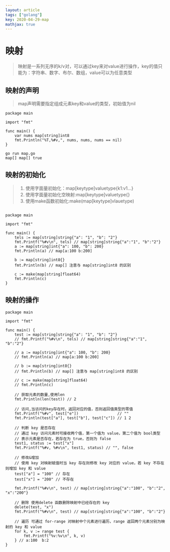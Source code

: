 ```yaml
---
layout: article
tags: ["golang"]
key: 2020-04-29-map
mathjax: true
---
```

<!--more-->
# 映射

> 映射是一系列无序的k/v对，可以通过key来对value进行操作，key的值只能为：字符串、数字、布尔、数组，value可以为任意类型

## 映射的声明

> map声明需要指定组成元素key和value的类型，初始值为nil

```golange
package main

import "fmt"

func main() {
	var nums map[string]int8
	fmt.Println("%T,%#v,", nums, nums, nums == nil)
}

go run map.go
map[] map[] true
```

## 映射的初始化

> 1. 使用字面量初始化：map[keytype]valuetype{k1:v1...}
> 2. 使用字面量初始化空映射:map[keytype]valuetype{}
> 3. 使用make函数初始化:make(map[keytype]vlauetype)

```golang

package main

import "fmt"

func main() {
	tels := map[string]string{"a": "1", "b": "2"}
	fmt.Printf("%#v\n", tels) // map[string]string{"a":"1", "b":"2"}
	a := map[string]int{"a": 100, "b": 200}
	fmt.Println(a) // map[a:100 b:200]

	b := map[string]int8{}
	fmt.Println(b) // map[] 注意与 map[string]int8 的区别

	c := make(map[string]float64)
	fmt.Println(c)
}
```

## 映射的操作

```golang
package main

import "fmt"

func main() {
	test := map[string]string{"a": "1", "b": "2"}
	// fmt.Printf("%#v\n", tels) // map[string]string{"a":"1", "b":"2"}

	// a := map[string]int{"a": 100, "b": 200}
	// fmt.Println(a) // map[a:100 b:200]

	// b := map[string]int8{}
	// fmt.Println(b) // map[] 注意与 map[string]int8 的区别

	// c := make(map[string]float64)
	// fmt.Println(c)

	// 获取元素的数量,使用len
	fmt.Println(len(test)) // 2

	// 访问,当访问的key存在时，返回对应的值，否则返回值类型的零值
	fmt.Printf("%#v", test["e"])                 // ""
	fmt.Println(test["a"], test["b"], test["c"]) // 1 2

	// 判断 key 是否存在
	// 通过 key 访问元素时可接收两个值，第一个值为 value，第二个值为 bool类型
	// 表示元素是否存在，若存在为 true，否则为 false
	test1, status := test["x"]
	fmt.Printf("%#v, %#v\n", test1, status) // "", false

	// 修改&增加
	// 使用 key 对映射赋值时当 key 存在则修改 key 对应的 value，若 key 不存在则增加 key 和 value
	test["a"] = "100" // 存在
	test["x"] = "200" // 不存在

	fmt.Printf("%#v\n", test) // map[string]string{"a":"100", "b":"2", "x":"200"}

	// 删除 使用delete 函数删除映射中已经存在的 key
	delete(test, "x")
	fmt.Printf("%#v\n", test) // map[string]string{"a":"100", "b":"2"}

	// 遍历 可通过 for-range 对映射中个元素进行遍历，range 返回两个元素分别为映射的 key 和 value
	for k, v := range test {
		fmt.Printf("%v:%v\n", k, v)
	} // a:100  b:2
}

```


